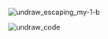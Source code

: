 ![undraw_escaping_my-1-b](https://user-images.githubusercontent.com/82118914/215302346-03a1f299-ea33-42de-b21e-30b8851a1c68.svg)









![undraw_code](https://user-images.githubusercontent.com/82118914/215302458-b508cfee-b870-4f85-a8ae-37df81e65ba9.svg)
